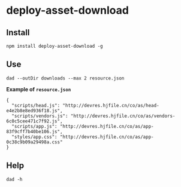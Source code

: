 # deploy-asset-download


## Install

```
npm install deploy-asset-download -g
```

## Use

```
dad --outDir downloads --max 2 resource.json
```

**Example of `resource.json`**

```
{
  "scripts/head.js": "http://devres.hjfile.cn/co/as/head-e4e2b8e8ed936f18.js",
  "scripts/vendors.js": "http://devres.hjfile.cn/co/as/vendors-6c0c5cee471c7f92.js",
  "scripts/app.js": "http://devres.hjfile.cn/co/as/app-83f9cff7b40be106.js",
  "styles/app.css": "http://devres.hjfile.cn/co/as/app-0c38c9b09a29498a.css"
}
```


## Help

```
dad -h
```


